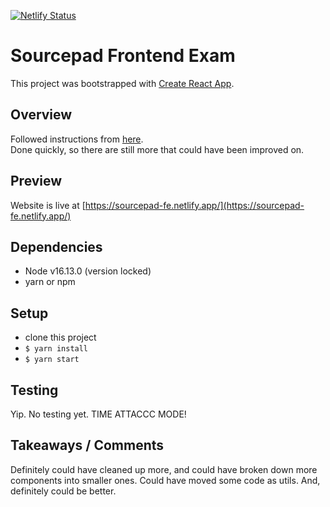 [![Netlify Status](https://api.netlify.com/api/v1/badges/adebf4c2-1c3f-4a90-bb7e-765fa08f443d/deploy-status)](https://app.netlify.com/sites/sourcepad-fe/deploys)

# Sourcepad Frontend Exam

This project was bootstrapped with [Create React App](https://github.com/facebook/create-react-app).

## Overview

Followed instructions from [here](https://github.com/open-sourcepad/exam-marc-dagatan-ror/blob/main/frontend_exam.md).\
Done quickly, so there are still more that could have been improved on.

## Preview

Website is live at [https://sourcepad-fe.netlify.app/](https://sourcepad-fe.netlify.app/)

## Dependencies

- Node v16.13.0 (version locked)
- yarn or npm

## Setup

- clone this project
- `$ yarn install`
- `$ yarn start`

## Testing

Yip. No testing yet. TIME ATTACCC MODE!

## Takeaways / Comments

Definitely could have cleaned up more, and could have broken down more components into smaller ones. Could have moved some code as utils. And, definitely could be better.
